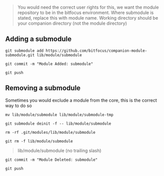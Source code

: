> You would need the correct user rights for this, we want the module repository to be in the bitfocus environment.
> Where submodule is stated, replace this with module name. Working directory should be your companion directory (not the module directory)

## Adding a submodule
`git submodule add https://github.com/bitfocus/companion-module-submodule.git lib/module/submodule`

`git commit -m "Module Added: submodule"`

`git push`

## Removing a submodule
Sometimes you would exclude a module from the core, this is the correct way to do so

`mv lib/module/submodule lib/module/submodule-tmp`

`git submodule deinit -f -- lib/module/submodule`

`rm -rf .git/modules/lib/module/submodule`

`git rm -f lib/module/submodule`

> lib/module/submodule (no trailing slash)

`git commit -m "Module Deleted: submodule"`

`git push`